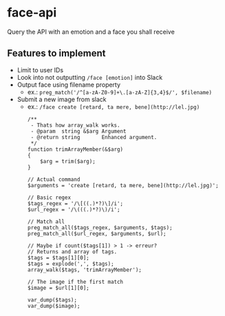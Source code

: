 face-api
====================

Query the API with an emotion and a face you shall receive

## Features to implement

- Limit to user IDs
- Look into not outputting `/face [emotion]` into Slack
- Output face using filename property
    + ex.: `preg_match('/^[a-zA-Z0-9]+\.[a-zA-Z]{3,4}$/', $filename)`
- Submit a new image from slack
    + ex.: `/face create [retard, ta mere, bene](http://lel.jpg)`
        ```
        /**
         - Thats how array_walk works.
         - @param  string &$arg Argument
         - @return string       Enhanced argument.
         */
        function trimArrayMember(&$arg)
        {
            $arg = trim($arg);
        }

        // Actual command
        $arguments = 'create [retard, ta mere, bene](http://lel.jpg)';

        // Basic regex
        $tags_regex = '/\[((.)*?)\]/i';
        $url_regex = '/\(((.)*?)\)/i';

        // Match all
        preg_match_all($tags_regex, $arguments, $tags);
        preg_match_all($url_regex, $arguments, $url);

        // Maybe if count($tags[1]) > 1 -> erreur?
        // Returns and array of tags.
        $tags = $tags[1][0];
        $tags = explode(',', $tags);
        array_walk($tags, 'trimArrayMember');

        // The image if the first match
        $image = $url[1][0];

        var_dump($tags);
        var_dump($image);
        ```
